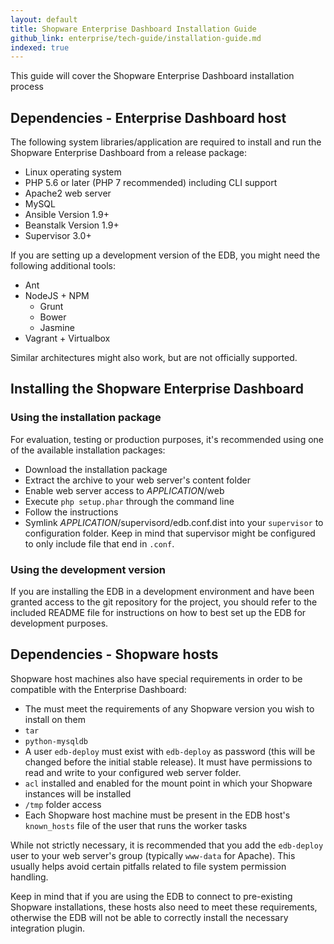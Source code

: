 ```yaml
---
layout: default
title: Shopware Enterprise Dashboard Installation Guide
github_link: enterprise/tech-guide/installation-guide.md
indexed: true
---
```


This guide will cover the Shopware Enterprise Dashboard installation process

<div class="toc-list"></div>


## Dependencies - Enterprise Dashboard host

The following system libraries/application are required to install and run the Shopware Enterprise Dashboard from a release package:

- Linux operating system
- PHP 5.6 or later (PHP 7 recommended) including CLI support
- Apache2 web server
- MySQL
- Ansible Version 1.9+
- Beanstalk Version 1.9+
- Supervisor 3.0+ 

If you are setting up a development version of the EDB, you might need the following additional tools:
- Ant
- NodeJS + NPM
  - Grunt
  - Bower
  - Jasmine
- Vagrant + Virtualbox

Similar architectures might also work, but are not officially supported.

## Installing the Shopware Enterprise Dashboard

### Using the installation package

For evaluation, testing or production purposes, it's recommended using one of the available installation packages:
- Download the installation package
- Extract the archive to your web server's content folder
- Enable web server access to _APPLICATION_/web
- Execute `php setup.phar` through the command line
- Follow the instructions
- Symlink _APPLICATION_/supervisord/edb.conf.dist into your `supervisor` to configuration folder. Keep in mind that supervisor might be configured to only include file that end in `.conf`.


### Using the development version

If you are installing the EDB in a development environment and have been granted access to the git repository for the project, you 
should refer to the included README file for instructions on how to best set up the EDB for development purposes.

## Dependencies - Shopware hosts

Shopware host machines also have special requirements in order to be compatible with the Enterprise Dashboard:
- The must meet the requirements of any Shopware version you wish to install on them
- `tar`
- `python-mysqldb`
- A user `edb-deploy` must exist with `edb-deploy` as password (this will be changed before the initial stable release). It must have permissions to read and write to your configured web server folder.
- `acl` installed and enabled for the mount point in which your Shopware instances will be installed
- `/tmp` folder access
- Each Shopware host machine must be present in the EDB host's `known_hosts` file of the user that runs the worker tasks

While not strictly necessary, it is recommended that you add the `edb-deploy` user to your web server's group (typically `www-data` for Apache). This usually helps avoid certain pitfalls related to file system permission handling.

Keep in mind that if you are using the EDB to connect to pre-existing Shopware installations, these hosts also need to meet these requirements, otherwise the EDB will not be able to correctly install the necessary integration plugin.